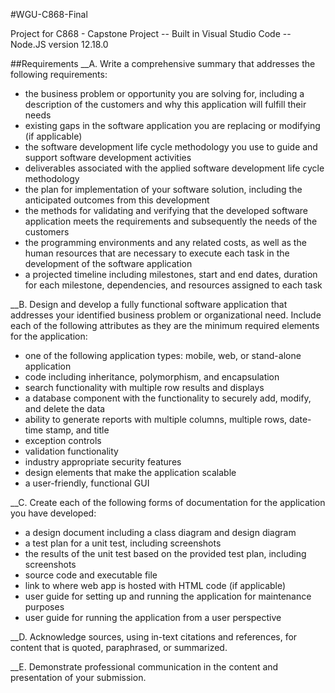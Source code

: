 #WGU-C868-Final

Project for C868 - Capstone Project -- 
Built in Visual Studio Code -- 
Node.JS version 12.18.0

##Requirements
__A. Write a comprehensive summary that addresses the following requirements:
* the business problem or opportunity you are solving for, including a description of the customers and why this application will fulfill their needs
* existing gaps in the software application you are replacing or modifying (if applicable)
* the software development life cycle methodology you use to guide and support software development activities
* deliverables associated with the applied software development life cycle methodology
* the plan for implementation of your software solution, including the anticipated outcomes from this development
* the methods for validating and verifying that the developed software application meets the requirements and subsequently the needs of the customers
* the programming environments and any related costs, as well as the human resources that are necessary to execute each task in the development of the software application
* a projected timeline including milestones, start and end dates, duration for each milestone, dependencies, and resources assigned to each task



__B. Design and develop a fully functional software application that addresses your identified business problem or organizational need. Include each of the following attributes as they are the minimum required elements for the application:
* one of the following application types: mobile, web, or stand-alone application
* code including inheritance, polymorphism, and encapsulation
* search functionality with multiple row results and displays
* a database component with the functionality to securely add, modify, and delete the data
* ability to generate reports with multiple columns, multiple rows, date-time stamp, and title
* exception controls
* validation functionality
* industry appropriate security features
* design elements that make the application scalable
* a user-friendly, functional GUI



__C. Create each of the following forms of documentation for the application you have developed:
* a design document including a class diagram and design diagram
* a test plan for a unit test, including screenshots
* the results of the unit test based on the provided test plan, including screenshots
* source code and executable file
* link to where web app is hosted with HTML code (if applicable)
* user guide for setting up and running the application for maintenance purposes
* user guide for running the application from a user perspective

__D. Acknowledge sources, using in-text citations and references, for content that is quoted, paraphrased, or summarized.

__E. Demonstrate professional communication in the content and presentation of your submission.

